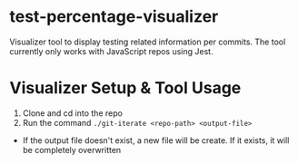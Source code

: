 # test-percentage-visualizer
Visualizer tool to display testing related information per commits. The tool currently only works with JavaScript repos using Jest.

# Visualizer Setup & Tool Usage
1. Clone and cd into the repo
2. Run the command `./git-iterate <repo-path> <output-file>`
  - If the output file doesn't exist, a new file will be create. If it exists, it will be completely overwritten
